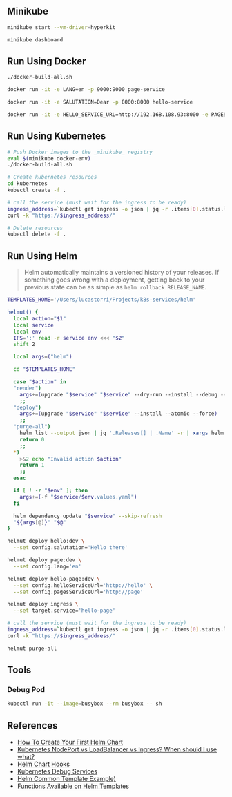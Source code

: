 ## Minikube

```bash
minikube start --vm-driver=hyperkit

minikube dashboard
```

## Run Using Docker

```bash
./docker-build-all.sh

docker run -it -e LANG=en -p 9000:9000 page-service

docker run -it -e SALUTATION=Dear -p 8000:8000 hello-service

docker run -it -e HELLO_SERVICE_URL=http://192.168.108.93:8000 -e PAGES_SERVICE_URL=http://192.168.108.93:9000 -p 7000:7000 hello-page-service
```

## Run Using Kubernetes

```bash
# Push Docker images to the _minikube_ registry
eval $(minikube docker-env)
./docker-build-all.sh

# Create kubernetes resources
cd kubernetes
kubectl create -f .

# call the service (must wait for the ingress to be ready)
ingress_address=`kubectl get ingress -o json | jq -r .items[0].status.loadBalancer.ingress[0].ip`
curl -k "https://$ingress_address/"

# Delete resources
kubectl delete -f .
```

## Run Using Helm

> Helm automatically maintains a versioned history of your releases. If
> something goes wrong with a deployment, getting back to your previous state
> can be as simple as `helm rollback RELEASE_NAME`.

```bash
TEMPLATES_HOME='/Users/lucastorri/Projects/k8s-services/helm'

helmut() {
  local action="$1"
  local service
  local env
  IFS=':' read -r service env <<< "$2"
  shift 2

  local args=("helm")

  cd "$TEMPLATES_HOME"

  case "$action" in
  "render")
    args+=(upgrade "$service" "$service" --dry-run --install --debug --force)
    ;;
  "deploy")
    args+=(upgrade "$service" "$service" --install --atomic --force)
    ;;
  "purge-all")
    helm list --output json | jq '.Releases[] | .Name' -r | xargs helm delete --purge
    return 0
    ;;
  *)
    >&2 echo "Invalid action $action"
    return 1
    ;;
  esac

  if [ ! -z "$env" ]; then
    args+=(-f "$service/$env.values.yaml")
  fi

  helm dependency update "$service" --skip-refresh
  "${args[@]}" "$@"
}

helmut deploy hello:dev \
  --set config.salutation='Hello there'

helmut deploy page:dev \
  --set config.lang='en'

helmut deploy hello-page:dev \
  --set config.helloServiceUrl='http://hello' \
  --set config.pagesServiceUrl='http://page'

helmut deploy ingress \
  --set target.service='hello-page'

# call the service (must wait for the ingress to be ready)
ingress_address=`kubectl get ingress -o json | jq -r .items[0].status.loadBalancer.ingress[0].ip`
curl -k "https://$ingress_address/"

helmut purge-all
```

## Tools

### Debug Pod

```bash
kubectl run -it --image=busybox --rm busybox -- sh
```

## References

- [How To Create Your First Helm Chart](https://docs.bitnami.com/kubernetes/how-to/create-your-first-helm-chart/)
- [Kubernetes NodePort vs LoadBalancer vs Ingress? When should I use what?](https://medium.com/google-cloud/kubernetes-nodeport-vs-loadbalancer-vs-ingress-when-should-i-use-what-922f010849e0)
- [Helm Chart Hooks](https://github.com/helm/helm/blob/master/docs/charts_hooks.md)
- [Kubernetes Debug Services](https://kubernetes.io/docs/tasks/debug-application-cluster/debug-service/)
- [Helm Common Template Example)](https://github.com/CodeJjang/helm-microservices-example)
- [Functions Available on Helm Templates](https://github.com/Masterminds/sprig/tree/master/docs)
